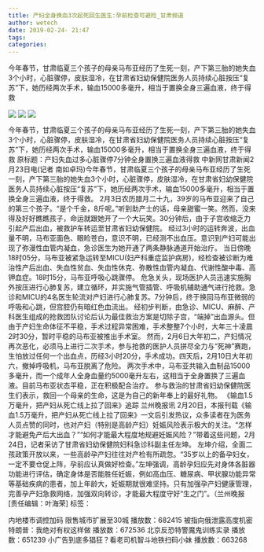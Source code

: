 ```yaml
---
title: 产妇全身换血3次起死回生医生:孕前检查可避险_甘肃频道
author: wetech
date: 2019-02-24- 21:47
tags: 
categories: 
---
```

今年春节，甘肃临夏三个孩子的母亲马布亚经历了生死一刻，产下第三胎的她失血3个小时，心脏骤停，皮肤湿冷，在甘肃省妇幼保健院医务人员持续心脏按压“复苏”下，她历经两次手术，输血15000多毫升，相当于置换全身三遍血液，终于得救
<!-- more -->
                
<img align="center" border="0" src="http://p2.ifengimg.com/fck/2019_09/6c8e426f65ad41f_w550_h395.jpg" />
                
<img align="center" border="0" src="http://p2.ifengimg.com/fck/2019_09/f0d3a8fd6469bbc_w549_h600.jpg" />
                
<img align="center" border="0" src="http://p2.ifengimg.com/a/2016/0810/204c433878d5cf9size1_w16_h16.png" />
            
今年春节，甘肃临夏三个孩子的母亲马布亚经历了生死一刻，产下第三胎的她失血3个小时，心脏骤停，皮肤湿冷，在甘肃省妇幼保健院医务人员持续心脏按压“复苏”下，她历经两次手术，输血15000多毫升，相当于置换全身三遍血液，终于得救
原标题：产妇失血过多心脏骤停7分钟全身置换三遍血液得救
中新网甘肃新闻2月23日电(记者 南如卓玛)今年春节，甘肃临夏三个孩子的母亲马布亚经历了生死一刻，产下第三胎的她失血3个小时，心脏骤停，皮肤湿冷，在甘肃省妇幼保健院医务人员持续心脏按压“复苏”下，她历经两次手术，输血15000多毫升，相当于置换全身三遍血液，终于得救。
2月3日农历腊月二十九，39岁的马布亚迎来了自己的第三个孩子。“是个千金，8斤呢。”听到助产士的话，母亲甜蜜一笑。然而，没来得及好好瞧瞧孩子，命运就跟她开了一个大玩笑。30分钟后，由于子宫收缩乏力引起产后出血，被救护车转运至甘肃省妇幼保健院。
经过3小时的运转奔波，出血量不明，马布亚面色、眼睑苍白，意识不明，已经测不出血压。意识到产妇可能出现了弥漫性血管内凝血，急诊医生为她开通了两条静脉通道开始治疗。
当日傍晚18时05分，马布亚被紧急运转至MICU(妇产科重症监护病房)，经检查被诊断为难治性产后出血、失血性贫血、失血性休克、弥散性血管内凝血、代谢性酸中毒、高钾血症。18时15分，马布亚呼吸心跳骤停。
危急关头，现场医护人员迅速实施胸外按压进行心肺复苏，建立循环，并实施气管插管、呼吸机辅助通气进行抢救。急诊和MICU的4名医生轮流对产妇进行心肺复苏。7分钟后，终于换回马布亚微弱的呼吸和心跳，但宫腔仍有暗红色血流出。
经初步判断，由急诊、MICU、麻醉、产科医生组成的抢救团队讨论后认为最佳救治方案是切除子宫，“端掉”出血源头。但由于产妇生命体征不平稳，手术过程异常困难，手术整整7个小时，大年三十凌晨2时30分，暂时平稳的马布亚被推出手术室。
然而，2月6日大年初二，产妇情况再次恶化，必须马上进行二次手术，参与抢救的医护人员拼尽全力与“死神”赛跑，生怕放过任何一个出血点，历经3小时20分，手术成功。四天后，2月10日大年初六，撤掉呼吸机，马布亚脱离了危险。
两次手术中，马布亚共输入血制品15000多毫升，而一个成年人全身血量约5000毫升左右，这相当于全身置换了三遍血液。目前马布亚状态平稳，正在积极配合治疗。
参与救治的甘肃省妇幼保健院医生们表示，救回一个母亲的生命，这是为自己的新年奉上的最好礼物。
《输血1.5万毫升，把产妇从死亡线上拉了回来》追踪
兰州晚报讯 2月20日，本报刊载《输血1.5万毫升，把产妇从死亡线上拉了回来》一文后引发热议，众多读者在为医务人员点赞的同时，也对产妇（特别是高龄产妇）妊娠风险表示极大的关注。“怎样才能避免产后大出血？”“如何才能最大程度地规避妊娠风险？”带着这些问题，2月24日，记者采访了甘肃省妇幼保健院妇科急诊科副主任左坤。
左坤介绍，全面二孩政策开放以来，一些高龄孕产妇往往对产检有所疏忽。“35岁以上的备孕妇女，一定不要仓促上阵，孕前应认真做好检查。”左坤强调，高龄孕妇应先对身体各脏器功能进行评估，确定身体是否能胜任妊娠，例如高血压、糖尿病、甲状腺功能异常等基础疾病的患者，加上年龄大，妊娠期就很难坚持。只有加强孕产妇健康管理，完善孕产妇急救网络，加强双向转诊，才能最大程度守好“生之门”。（兰州晚报
[责任编辑：叶海荣]
标签：
 
 
 
 
             
内地楼市调控加码 限售城市扩展至30城
播放数：682415
被指向俄泄露高度机密 特朗普：我绝对有权这样做
播放数：672536
北京反恐特警魔鬼训练实录
播放数：651239
小广告到底多猖狂？看老司机智斗地铁扫码小妹
播放数：663268
